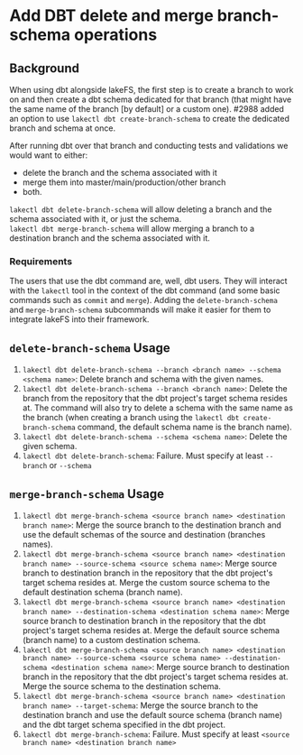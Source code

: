 # Add DBT delete and merge branch-schema operations

## Background

When using dbt alongside lakeFS, the first step is to create a branch to work on and then create a dbt schema dedicated for that branch (that might have the same name of the branch [by default] or a custom one). #2988 added an option to use `lakectl dbt create-branch-schema` to create the dedicated branch and schema at once.

After running dbt over that branch and conducting tests and validations we would want to either: 
- delete the branch and the schema associated with it
- merge them into master/main/production/other branch
- both.

`lakectl dbt delete-branch-schema` will allow deleting a branch and the schema associated with it, or just the schema.  
`lakectl dbt merge-branch-schema` will allow merging a branch to a destination branch and the schema associated with it.

### Requirements

The users that use the dbt command are, well, dbt users. They will interact with the `lakectl` tool in the context of the dbt command (and some basic commands such as `commit` and `merge`).
Adding the `delete-branch-schema` and `merge-branch-schema` subcommands will make it easier for them to integrate lakeFS into their framework.

## `delete-branch-schema` Usage

1. `lakectl dbt delete-branch-schema --branch <branch name> --schema <schema name>`: Delete branch and schema with the given names.
2. `lakectl dbt delete-branch-schema --branch <branch name>`: Delete the branch from the repository that the dbt project's target schema resides at. The command will also try to delete a schema with the same name as the branch (when creating a branch using the `lakectl dbt create-branch-schema` command, the default schema name is the branch name).
3. `lakectl dbt delete-branch-schema --schema <schema name>`: Delete the given schema.
4. `lakectl dbt delete-branch-schema`: Failure. Must specify at least `--branch` or `--schema`

## `merge-branch-schema` Usage

1. `lakectl dbt merge-branch-schema <source branch name> <destination branch name>`: Merge the source branch to the destination branch and use the default schemas of the source and destination (branches names).
2. `lakectl dbt merge-branch-schema <source branch name> <destination branch name> --source-schema <source schema name>`: Merge source branch to destination branch in the repository that the dbt project's target schema resides at. Merge the custom source schema to the default destination schema (branch name).
3. `lakectl dbt merge-branch-schema <source branch name> <destination branch name> --destination-schema <destination schema name>`: Merge source branch to destination branch in the repository that the dbt project's target schema resides at. Merge the default source schema (branch name) to a custom destination schema.
4. `lakectl dbt merge-branch-schema <source branch name> <destination branch name> --source-schema <source schema name> --destination-schema <destination schema name>`: Merge source branch to destination branch in the repository that the dbt project's target schema resides at. Merge the source schema to the destination schema.
5. `lakectl dbt merge-branch-schema <source branch name> <destination branch name> --target-schema`:  Merge the source branch to the destination branch and use the default source schema (branch name) and the dbt target schema specified in the dbt project.
7. `lakectl dbt merge-branch-schema`: Failure. Must specify at least `<source branch name> <destination branch name>`


